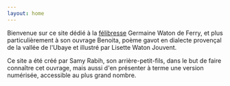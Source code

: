 ```yaml
---
layout: home
---
```

Bienvenue sur ce site dédié à la [félibresse](https://fr.wikipedia.org/wiki/F%C3%A9libresse) Germaine Waton de Ferry, et plus particulièrement à son ouvrage Benoita, poème gavot en dialecte provençal de la vallée de l'Ubaye et illustré par Lisette Waton Jouvent.

Ce site a été créé par Samy Rabih, son arrière-petit-fils, dans le but de faire connaître cet ouvrage, mais aussi d'en présenter à terme une version numérisée, accessible au plus grand nombre.